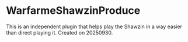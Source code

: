 # WarfarmeShawzinProduce
This is an independent plugin that helps play the Shawzin in a way easier than direct playing it. Created on 20250930.
